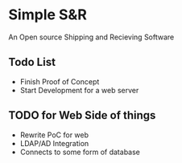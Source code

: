 # Simple S&R
An Open source Shipping and Recieving Software
## Todo List
* Finish Proof of Concept
* Start Development for a web server

## TODO for Web Side of things
* Rewrite PoC for web
* LDAP/AD Integration
* Connects to some form of database
